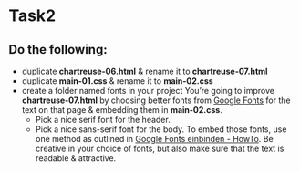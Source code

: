 # Task2

## Do the following:
  - duplicate **chartreuse-06.html** & rename it to **chartreuse-07.html**
  - duplicate **main-01.css** & rename it to **main-02.css**
  - create a folder named fonts in your project
You’re going to improve **chartreuse-07.html** by choosing better fonts from [Google Fonts](https://fonts.google.com/) for the text on that page & embedding them in **main-02.css**.
    - Pick a nice serif font for the header.
    - Pick a nice sans-serif font for the body.
To embed those fonts, use one method as outlined in [Google Fonts einbinden - HowTo](https://wiki.selfhtml.org/wiki/HTML/Tutorials/Google-Fonts_einbinden).
Be creative in your choice of fonts, but also make sure that the text is readable & attractive.
